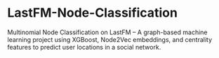 # LastFM-Node-Classification
Multinomial Node Classification on LastFM – A graph-based machine learning project using XGBoost, Node2Vec embeddings, and centrality features to predict user locations in a social network.
